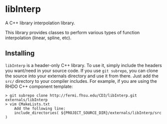 # libInterp

A C++ library interpolation library.

This library provides classes to perform various types of function interpolation (linear, spline, etc).

## Installing

`libInterp` is a header-only C++ library. To use it, simply include the headers you want/need in your source code. If you use
`git subrepo`, you can clone the source into your externals directory and use it from there. Just add the `src/` directory
to your compiler includes. For example, if you are using the RHDO C++ component template:

    > git subrepo clone http://fermi.fhsu.edu/CD3/libInterp.git externals/libInterp 
    > vim CMakeLists.txt
        Add the following line:
        include_directories( ${PROJECT_SOURCE_DIR}/externals/libInterp/src )


